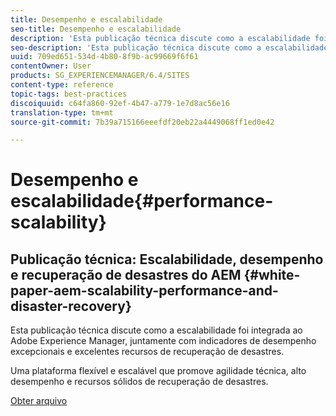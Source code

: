 ```yaml
---
title: Desempenho e escalabilidade
seo-title: Desempenho e escalabilidade
description: 'Esta publicação técnica discute como a escalabilidade foi integrada ao AEM, juntamente com indicadores de desempenho e recursos de recuperação de desastres.  '
seo-description: 'Esta publicação técnica discute como a escalabilidade foi integrada ao AEM, juntamente com indicadores de desempenho e recursos de recuperação de desastres.  '
uuid: 709ed651-534d-4b80-8f9b-ac99669f6f61
contentOwner: User
products: SG_EXPERIENCEMANAGER/6.4/SITES
content-type: reference
topic-tags: best-practices
discoiquuid: c64fa860-92ef-4b47-a779-1e7d8ac56e16
translation-type: tm+mt
source-git-commit: 7b39a715166eeefdf20eb22a4449068ff1ed0e42

---
```



# Desempenho e escalabilidade{#performance-scalability}

## Publicação técnica: Escalabilidade, desempenho e recuperação de desastres do AEM {#white-paper-aem-scalability-performance-and-disaster-recovery}

Esta publicação técnica discute como a escalabilidade foi integrada ao Adobe Experience Manager, juntamente com indicadores de desempenho excepcionais e excelentes recursos de recuperação de desastres.

Uma plataforma flexível e escalável que promove agilidade técnica, alto desempenho e recursos sólidos de recuperação de desastres.

[Obter arquivo](assets/aem_scalability_whitepaperfinal-06122015je.pdf)

